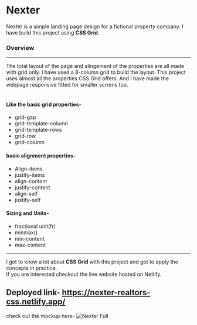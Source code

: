 # Nexter
Nexter is a simple landing page design for a fictional property company. I have build this project using **CSS Grid**.

### Overview
---
The total layout of the page and alingement of the properties are all made with grid only. I have used a 8-column grid to build the layout. This project uses almost all the properties CSS Grid offers. And i have made the webpage responsive fitted for smaller scrrens too.  
<br> 
#### Like the basic grid properties-
+ grid-gap
+ grid-template-column
+ grid-template-rows
+ grid-row
+ grid-column
#### basic alignment properties-
+ Align-items
+ justify-items
+ align-content
+ justify-content
+ align-self
+ justify-self
#### Sizing and Units-
+ fractional unit(fr)
+ minmax()
+ min-content
+ max-content
---
I get to know a lot about **CSS Grid** with this project and got to apply the concepts in practice.<br>
If you are interested checkout the live website hosted on Netlify.
## Deployed link- https://nexter-realtors-css.netlify.app/
check out the mockup here-
![Nexter Full](https://github.com/MilanMahanti/Nexter/assets/114055453/73f3002e-4981-4158-9152-bc7d3723a875)
